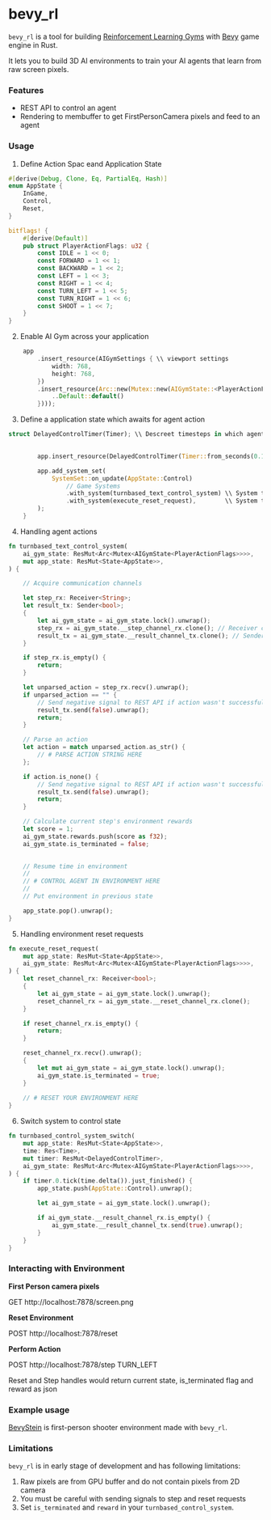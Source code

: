 # bevy_rl

`bevy_rl` is a tool for building [Reinforcement Learning Gyms](https://gym.openai.com/) 
with [Bevy](https://bevyengine.org/) game engine in Rust.

It lets you to build 3D AI environments to train your AI agents that learn from raw screen pixels.

### Features

* REST API to control an agent
* Rendering to membuffer to get FirstPersonCamera pixels and feed to an agent

### Usage

1. Define Action Spac eand Application State

```rust
#[derive(Debug, Clone, Eq, PartialEq, Hash)]
enum AppState {
    InGame,
    Control,
    Reset,
}

bitflags! {
    #[derive(Default)]
    pub struct PlayerActionFlags: u32 {
        const IDLE = 1 << 0;
        const FORWARD = 1 << 1;
        const BACKWARD = 1 << 2;
        const LEFT = 1 << 3;
        const RIGHT = 1 << 4;
        const TURN_LEFT = 1 << 5;
        const TURN_RIGHT = 1 << 6;
        const SHOOT = 1 << 7;
    }
}
```

2. Enable AI Gym across your application

```rust
    app
        .insert_resource(AIGymSettings { \\ viewport settings
            width: 768,  
            height: 768,
        })
        .insert_resource(Arc::new(Mutex::new(AIGymState::<PlayerActionFlags> { \\ user-defined action space
            ..Default::default()
        })));
```

3. Define a application state which awaits for agent action

```rust
struct DelayedControlTimer(Timer); \\ Descreet timesteps in which agent input is expected
```

```rust
 
        app.insert_resource(DelayedControlTimer(Timer::from_seconds(0.1, true))); \\ 10 Hz

        app.add_system_set(
            SystemSet::on_update(AppState::Control)
                // Game Systems
                .with_system(turnbased_text_control_system) \\ System that parses user command
                .with_system(execute_reset_request),        \\ System that performs environment state reset
        );
    }
```

4. Handling agent actions

```rust
fn turnbased_text_control_system(
    ai_gym_state: ResMut<Arc<Mutex<AIGymState<PlayerActionFlags>>>>,
    mut app_state: ResMut<State<AppState>>,
) {

    // Acquire communication channels

    let step_rx: Receiver<String>;
    let result_tx: Sender<bool>;
    {
        let ai_gym_state = ai_gym_state.lock().unwrap();
        step_rx = ai_gym_state.__step_channel_rx.clone(); // Receiver channel for agent actions
        result_tx = ai_gym_state.__result_channel_tx.clone(); // Sender channel 
    }

    if step_rx.is_empty() {
        return;
    }

    let unparsed_action = step_rx.recv().unwrap();
    if unparsed_action == "" {
        // Send negative signal to REST API if action wasn't successful
        result_tx.send(false).unwrap();
        return;
    }

    // Parse an action
    let action = match unparsed_action.as_str() {
        // # PARSE ACTION STRING HERE
    };

    if action.is_none() {
        // Send negative signal to REST API if action wasn't successful
        result_tx.send(false).unwrap(); 
        return;
    }

    // Calculate current step's environment rewards
    let score = 1;
    ai_gym_state.rewards.push(score as f32);
    ai_gym_state.is_terminated = false;
    

    // Resume time in environment
    // 
    // # CONTROL AGENT IN ENVIRONMENT HERE
    //
    // Put environment in previous state

    app_state.pop().unwrap();
}
```

5. Handling environment reset requests

```rust
fn execute_reset_request(
    mut app_state: ResMut<State<AppState>>,
    ai_gym_state: ResMut<Arc<Mutex<AIGymState<PlayerActionFlags>>>>,
) {
    let reset_channel_rx: Receiver<bool>;
    {
        let ai_gym_state = ai_gym_state.lock().unwrap();
        reset_channel_rx = ai_gym_state.__reset_channel_rx.clone();
    }

    if reset_channel_rx.is_empty() {
        return;
    }

    reset_channel_rx.recv().unwrap();
    {
        let mut ai_gym_state = ai_gym_state.lock().unwrap();
        ai_gym_state.is_terminated = true;
    }
    
    // # RESET YOUR ENVIRONMENT HERE
}
```

6. Switch system to control state

```rust
fn turnbased_control_system_switch(
    mut app_state: ResMut<State<AppState>>,
    time: Res<Time>,
    mut timer: ResMut<DelayedControlTimer>,
    ai_gym_state: ResMut<Arc<Mutex<AIGymState<PlayerActionFlags>>>>,
) {
    if timer.0.tick(time.delta()).just_finished() {
        app_state.push(AppState::Control).unwrap();

        let ai_gym_state = ai_gym_state.lock().unwrap();

        if ai_gym_state.__result_channel_rx.is_empty() {
            ai_gym_state.__result_channel_tx.send(true).unwrap();
        }
    }
}
```

### Interacting with Environment

**First Person camera pixels**

GET http://localhost:7878/screen.png

**Reset Environment**

POST http://localhost:7878/reset

**Perform Action**

POST http://localhost:7878/step TURN_LEFT

Reset and Step handles would return current state, is_terminated flag and reward as json

### Example usage

[BevyStein](https://github.com/stillonearth/BevyStein) is first-person shooter environment made with `bevy_rl`.

### Limitations

`bevy_rl` is in early stage of development and has following limitations:

1. Raw pixels are from GPU buffer and do not contain pixels from 2D camera
2. You must be careful with sending signals to step and reset requests
3. Set `is_terminated` and `reward` in your `turnbased_control_system`.
